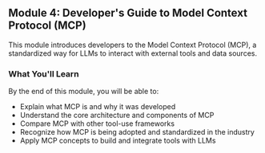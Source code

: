 ## Module 4: Developer's Guide to Model Context Protocol (MCP)

This module introduces developers to the Model Context Protocol (MCP), a standardized way for LLMs to interact with external tools and data sources. 

### What You'll Learn

By the end of this module, you will be able to:

- Explain what MCP is and why it was developed
- Understand the core architecture and components of MCP
- Compare MCP with other tool-use frameworks
- Recognize how MCP is being adopted and standardized in the industry
- Apply MCP concepts to build and integrate tools with LLMs
